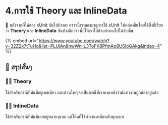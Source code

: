 # 4.การใช้ Theory และ InlineData

💬 หลังจากที่ได้ลอง xUnit กันไปบ้างละ คราวนี้เราลองมาดูการใช้ xUnit ให้คล่องขึ้นโดยใช้สิ่งที่เรียกว่า **Theory** และ **InlineData** กันบ้างดีกว่า เพื่อให้เราใส่ตัวอย่างลงไปได้ง่ายขึ้น

{% embed url="https://www.youtube.com/watch?v=32Z2x7tTuHo&list=PLUjAn8nwWniiL3ToFK8PfmAo8U6IoGAkg&index=4" %}

## 🎯 สรุปสั้นๆ

### 👨‍🚀 Theory

ใช้สำหรับกรณีที่มันมีอยู่เคสเดียว และส่วนใหญ่จะเป็นกรณีที่เราคาดหลังว่ามันทำงานถูกต้องอยู่แล้ว

### 👨‍🚀 InlineData

ใช้สำหรับกรณีที่มันมีเคสอยู่หลายๆแบบ แต่โค๊ดที่ใช้ทำงานเหมือนกับทุกแบบ

